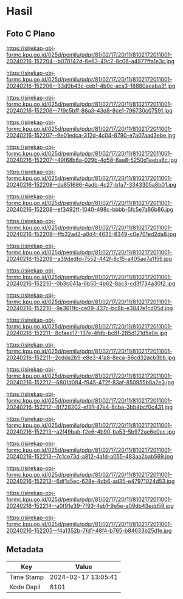 # Hasil

## Foto C Plano

https://sirekap-obj-formc.kpu.go.id/025d/pemilu/pdpr/81/02/17/20/11/8102172011001-20240216-152204--b078142d-6e63-49c2-8c06-a4877ffa1e3c.jpg

https://sirekap-obj-formc.kpu.go.id/025d/pemilu/pdpr/81/02/17/20/11/8102172011001-20240216-152206--33d0b43c-ceb1-4b0c-aca3-18880aeaba3f.jpg

https://sirekap-obj-formc.kpu.go.id/025d/pemilu/pdpr/81/02/17/20/11/8102172011001-20240216-152206--719c5bff-86a3-43d8-8ce1-796730c07591.jpg

https://sirekap-obj-formc.kpu.go.id/025d/pemilu/pdpr/81/02/17/20/11/8102172011001-20240216-152207--9e01edca-312d-4c04-8790-e7a07aad3ebe.jpg

https://sirekap-obj-formc.kpu.go.id/025d/pemilu/pdpr/81/02/17/20/11/8102172011001-20240216-152207--49f68b6a-029b-4d58-8aa8-5250d1eeba8c.jpg

https://sirekap-obj-formc.kpu.go.id/025d/pemilu/pdpr/81/02/17/20/11/8102172011001-20240216-152208--da851686-4adb-4c27-b1a7-3343305a8b01.jpg

https://sirekap-obj-formc.kpu.go.id/025d/pemilu/pdpr/81/02/17/20/11/8102172011001-20240216-152208--ef3492ff-1040-498c-bbbb-5fc5e7a86b86.jpg

https://sirekap-obj-formc.kpu.go.id/025d/pemilu/pdpr/81/02/17/20/11/8102172011001-20240216-152209--ffb32ad2-a0d4-4635-8349-c0e701ed2da8.jpg

https://sirekap-obj-formc.kpu.go.id/025d/pemilu/pdpr/81/02/17/20/11/8102172011001-20240216-152209--a39dedfd-7552-442f-8c15-a405ae7a1159.jpg

https://sirekap-obj-formc.kpu.go.id/025d/pemilu/pdpr/81/02/17/20/11/8102172011001-20240216-152210--0b3c041a-6b50-4b62-8ac3-cd3f734a30f2.jpg

https://sirekap-obj-formc.kpu.go.id/025d/pemilu/pdpr/81/02/17/20/11/8102172011001-20240216-152210--9e3611fc-ce09-437c-bc8b-e3847e1cd05d.jpg

https://sirekap-obj-formc.kpu.go.id/025d/pemilu/pdpr/81/02/17/20/11/8102172011001-20240216-152211--8cfaec17-137e-4fdb-bc8f-285d121d5e0e.jpg

https://sirekap-obj-formc.kpu.go.id/025d/pemilu/pdpr/81/02/17/20/11/8102172011001-20240216-152211--2cdda2b9-e8e3-41a8-8eca-86cd32acb3bb.jpg

https://sirekap-obj-formc.kpu.go.id/025d/pemilu/pdpr/81/02/17/20/11/8102172011001-20240216-152212--6801d084-f945-472f-83af-850955b8a2e3.jpg

https://sirekap-obj-formc.kpu.go.id/025d/pemilu/pdpr/81/02/17/20/11/8102172011001-20240216-152212--8f728202-ef91-47e4-8cba-3bb4bcf0c431.jpg

https://sirekap-obj-formc.kpu.go.id/025d/pemilu/pdpr/81/02/17/20/11/8102172011001-20240216-152213--a2f49bab-f2e6-4b90-ba53-5b972ae6e0ec.jpg

https://sirekap-obj-formc.kpu.go.id/025d/pemilu/pdpr/81/02/17/20/11/8102172011001-20240216-152213--7c1ce73d-a812-4a1d-a055-483aa2bab569.jpg

https://sirekap-obj-formc.kpu.go.id/025d/pemilu/pdpr/81/02/17/20/11/8102172011001-20240216-152213--6df1a5ec-628e-4db6-ad35-e47971024d53.jpg

https://sirekap-obj-formc.kpu.go.id/025d/pemilu/pdpr/81/02/17/20/11/8102172011001-20240216-152214--a0f91e39-7f93-4eb1-9e5e-a09db43edd59.jpg

https://sirekap-obj-formc.kpu.go.id/025d/pemilu/pdpr/81/02/17/20/11/8102172011001-20240216-152205--f4a1352b-7fd1-48f4-b765-b84633b25dfe.jpg


## Metadata

| Key        | Value               |
| ---------- | ------------------- |
| Time Stamp | 2024-02-17 13:05:41 |
| Kode Dapil | 8101                |




